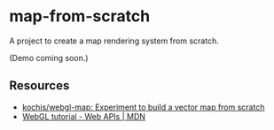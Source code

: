 # map-from-scratch

A project to create a map rendering system from scratch.

(Demo coming soon.)
<!-- [View the demo live.]() -->

## Resources

- [kochis/webgl-map: Experiment to build a vector map from scratch](https://github.com/kochis/webgl-map)
- [WebGL tutorial - Web APIs | MDN](https://developer.mozilla.org/en-US/docs/Web/API/WebGL_API/Tutorial)
